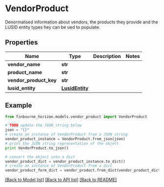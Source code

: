 # VendorProduct

Denormalised information about vendors, the products they provide and the LUSID entity types hey can be ued to populate.

## Properties
Name | Type | Description | Notes
------------ | ------------- | ------------- | -------------
**vendor_name** | **str** |  | 
**product_name** | **str** |  | 
**vendor_product_key** | **str** |  | 
**lusid_entity** | [**LusidEntity**](LusidEntity.md) |  | 

## Example

```python
from finbourne_horizon.models.vendor_product import VendorProduct

# TODO update the JSON string below
json = "{}"
# create an instance of VendorProduct from a JSON string
vendor_product_instance = VendorProduct.from_json(json)
# print the JSON string representation of the object
print VendorProduct.to_json()

# convert the object into a dict
vendor_product_dict = vendor_product_instance.to_dict()
# create an instance of VendorProduct from a dict
vendor_product_form_dict = vendor_product.from_dict(vendor_product_dict)
```
[[Back to Model list]](../README.md#documentation-for-models) [[Back to API list]](../README.md#documentation-for-api-endpoints) [[Back to README]](../README.md)


